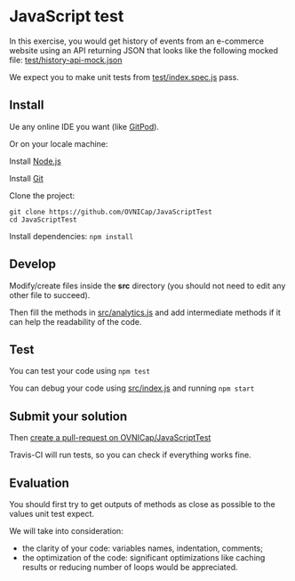 # JavaScript test

In this exercise, you would get history of events from an e-commerce website using
an API returning JSON that looks like the following mocked file:
[test/history-api-mock.json](https://github.com/OVNICap/JavaScriptTest/blob/master/test/history-api-mock.json)

We expect you to make unit tests from [test/index.spec.js](https://github.com/OVNICap/JavaScriptTest/blob/master/test/index.spec.js)
pass.

## Install

Ue any online IDE you want (like [GitPod](https://www.gitpod.io/)).

Or on your locale machine:

Install [Node.js](https://nodejs.org)

Install [Git](https://git-scm.com)

Clone the project:
```shell
git clone https://github.com/OVNICap/JavaScriptTest
cd JavaScriptTest
```

Install dependencies: `npm install`

## Develop

Modify/create files inside the **src** directory (you should not need to
edit any other file to succeed).

Then fill the methods in [src/analytics.js](https://github.com/OVNICap/JavaScriptTest/blob/master/src/analytics.js)
and add intermediate methods if it can help the readability of the code.

## Test

You can test your code using `npm test`

You can debug your code using [src/index.js](https://github.com/OVNICap/JavaScriptTest/blob/master/src/index.js)
and running `npm start`

## Submit your solution

Then [create a pull-request on OVNICap/JavaScriptTest](https://github.com/OVNICap/JavaScriptTest/compare)

Travis-CI will run tests, so you can check if everything works fine.

## Evaluation

You should first try to get outputs of methods as close as possible
to the values unit test expect.

We will take into consideration:
- the clarity of your code: variables names, indentation, comments;
- the optimization of the code: significant optimizations like caching
results or reducing number of loops would be appreciated.
